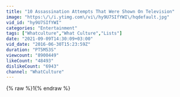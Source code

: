 ```yaml
---
title: "10 Assassination Attempts That Were Shown On Television"
image: "https:\/\/i.ytimg.com\/vi\/hy9U7SIfYWI\/hqdefault.jpg"
vid_id: "hy9U7SIfYWI"
categories: "Entertainment"
tags: ["Whatculture","What Culture","Lists"]
date: "2021-09-09T14:30:09+03:00"
vid_date: "2016-06-30T15:23:59Z"
duration: "PT5M53S"
viewcount: "8900449"
likeCount: "48493"
dislikeCount: "6943"
channel: "WhatCulture"
---
```

{% raw %}1{% endraw %}
